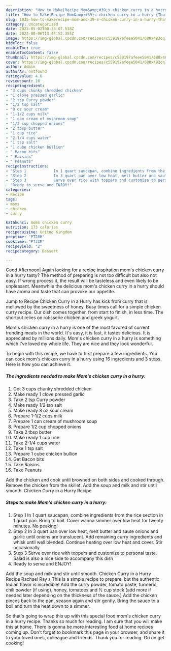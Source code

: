 ```yaml
---
description: "How to Make|Recipe Mom&amp;#39;s chicken curry in a hurry {That is Special"
title: "How to Make|Recipe Mom&amp;#39;s chicken curry in a hurry {That is Special"
slug: 1035-how-to-makerecipe-mom-and-39-s-chicken-curry-in-a-hurry-that-is-special
category: Uncategorized
date: 2023-05-02T00:36:07.538Z
date: 2023-08-06T13:44:52.355Z
image: https://img-global.cpcdn.com/recipes/c559197afeee5041/680x482cq70/moms-chicken-curry-in-a-hurry-recipe-main-photo.jpg
hideToc: false
enableToc: true
enableTocContent: false
thumbnail: https://img-global.cpcdn.com/recipes/c559197afeee5041/680x482cq70/moms-chicken-curry-in-a-hurry-recipe-main-photo.jpg
cover: https://img-global.cpcdn.com/recipes/c559197afeee5041/680x482cq70/moms-chicken-curry-in-a-hurry-recipe-main-photo.jpg
author: Admin
authorAv: notfound
ratingvalue: 4.6
reviewcount: 16
recipeingredient:
- "3 cups chunky shredded chicken"
- "1 clove pressed garlic"
- "2 tsp Curry powder"
- "1/2 tsp salt"
- "8 oz sour cream"
- "1-1/2 cups milk"
- "1 can cream of mushroom soup"
- "1/2 cup chopped onions"
- "2 tbsp butter"
- "1 cup rice"
- "2-1/4 cups water"
- "1 tsp salt"
- "1 cube chicken bullion"
- " Bacon bits"
- " Raisins"
- " Peanuts"
recipeinstructions:
- "Step 1            In 1 quart saucepan, combine ingredients from the rice section in 1 quart pan. Bring to boil. Cover wanna simmer over low heat for twenty minutes. No peaking!"
- "Step 2            In 3 quart pan over low heat, melt butter and saute onions and garlic until onions are translucent. Add remaining curry ingredients and whisk until well blended. Continue heating over low heat and cover. Stir occasionally."
- "Step 3            Serve over rice with toppers and customize to personal taste. Salad is also a nice side to accompany this dish"
- "Ready to serve and ENJOY!"
categories:
- Recipe
tags:
- moms
- chicken
- curry

katakunci: moms chicken curry 
nutrition: 173 calories
recipecuisine: United Kingdom
preptime: "PT28M"
cooktime: "PT33M"
recipeyield: "2"
recipecategory: Dessert

---
```



Good Afternoon| Again looking for a recipe inspiration mom&#39;s chicken curry in a hurry tasty? The method of preparing is not too difficult but also not easy. If wrong process it, the result will be tasteless and even likely to be unpleasant. Meanwhile the delicious mom&#39;s chicken curry in a hurry should have aroma and taste that can provoke our appetite.





Jump to Recipe Chicken Curry in a Hurry has kick from curry that is mellowed by the sweetness of honey. Busy times call for a simple chicken curry recipe. Our dish comes together, from start to finish, in less time. The shortcut relies on rotisserie chicken and greek yogurt.

Mom&#39;s chicken curry in a hurry is one of the most favored of current trending meals in the world. It's easy, it is fast, it tastes delicious. It is appreciated by millions daily. Mom&#39;s chicken curry in a hurry is something which I've loved my whole life. They are nice and they look wonderful.


To begin with this recipe, we have to first prepare a few ingredients. You can cook mom&#39;s chicken curry in a hurry using 16 ingredients and 3 steps. Here is how you can achieve it.

<!--inarticleads1-->

##### The ingredients needed to make Mom&#39;s chicken curry in a hurry:

1. Get 3 cups chunky shredded chicken
1. Make ready 1 clove pressed garlic
1. Take 2 tsp Curry powder
1. Make ready 1/2 tsp salt
1. Make ready 8 oz sour cream
1. Prepare 1-1/2 cups milk
1. Prepare 1 can cream of mushroom soup
1. Prepare 1/2 cup chopped onions
1. Take 2 tbsp butter
1. Make ready 1 cup rice
1. Take 2-1/4 cups water
1. Take 1 tsp salt
1. Prepare 1 cube chicken bullion
1. Get  Bacon bits
1. Take  Raisins
1. Take  Peanuts


Add the chicken and cook until browned on both sides and cooked through. Remove the chicken from the skillet. Add the soup and milk and stir until smooth. Chicken Curry in a Hurry Recipe 

<!--inarticleads2-->

##### Steps to make Mom&#39;s chicken curry in a hurry:

1. Step 1            In 1 quart saucepan, combine ingredients from the rice section in 1 quart pan. Bring to boil. Cover wanna simmer over low heat for twenty minutes. No peaking!
1. Step 2            In 3 quart pan over low heat, melt butter and saute onions and garlic until onions are translucent. Add remaining curry ingredients and whisk until well blended. Continue heating over low heat and cover. Stir occasionally.
1. Step 3            Serve over rice with toppers and customize to personal taste. Salad is also a nice side to accompany this dish
1. Ready to serve and ENJOY!

Add the soup and milk and stir until smooth. Chicken Curry in a Hurry Recipe Rachael Ray s This is a simple recipe to prepare, but the authentic Indian flavor is incredible! Add the curry powder, tomato paste, turmeric, chili powder (if using), honey, tomatoes and ½ cup stock (add more if needed later depending on the thickness of the sauce.) Add the chicken pieces back to the pan, season again and stir gently. Bring the sauce to a boil and turn the heat down to a simmer. 

So that's going to wrap this up with this special food mom&#39;s chicken curry in a hurry recipe. Thanks so much for reading. I am sure that you will make this at home. There is gonna be more interesting food at home recipes coming up. Don't forget to bookmark this page in your browser, and share it to your loved ones, colleague and friends. Thank you for reading. Go on get cooking!
